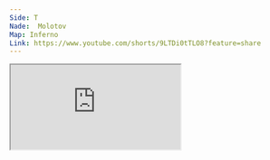 ```yaml
---
Side: T
Nade:  Molotov
Map: Inferno
Link: https://www.youtube.com/shorts/9LTDi0tTLO8?feature=share
---
```



<iframe allowFullScreen=True class="grenLineUp" src="https://www.youtube.com/embed/9LTDi0tTLO8"></iframe>


